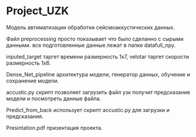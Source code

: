 # Project_UZK
Модель автиматизации обработки сейсмоаккустических данных.

Файл preprocessing просто показывает что было сделанно с сырыми данными. все подготовленные данные лежат в папке datafull_npy.

inputed_target таргет времени размерность 1х7, velotar таргет скорости размерность 1х6.

Dense_Net_pipeline архитектура модели, генератор данных, обучение и сохранение модели.

accustic.py скрипт позволяет загрузить файл узк получит предсказание модели и посмотреть данные файла.

Predict_from_back использует скрипт accustic.py для загрузки и предсказания.

Presintation.pdf призентация проекта.
